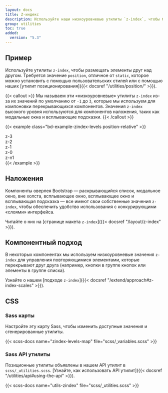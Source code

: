 ```yaml
---
layout: docs
title: Z-индекс
description: Используйте наши низкоуровневые утилиты `z-index`, чтобы быстро изменить уровень стека элемента или компонента.
group: utilities
toc: true
added:
  version: "5.3"
---
```


## Пример

Используйте утилиты `z-index`, чтобы размещать элементы друг над другом. Требуется значение `position`, отличное от `static`, которое можно установить с помощью пользовательских стилей или с помощью наших [утилит позиционирования]({{< docsref "/utilities/position/" >}}).

{{< callout >}}
Мы называем эти «низкоуровневые» утилиты `z-index` из-за их значений по умолчанию от `-1` до `3`, которые мы используем для компоновки перекрывающихся компонентов. Значения `z-index` высокого уровня используются для компонентов наложения, таких как модальные окна и всплывающие подсказки.
{{< /callout >}}

{{< example class="bd-example-zindex-levels position-relative" >}}
<div class="z-3 position-absolute p-5 rounded-3"><span>z-3</span></div>
<div class="z-2 position-absolute p-5 rounded-3"><span>z-2</span></div>
<div class="z-1 position-absolute p-5 rounded-3"><span>z-1</span></div>
<div class="z-0 position-absolute p-5 rounded-3"><span>z-0</span></div>
<div class="z-n1 position-absolute p-5 rounded-3"><span>z-n1</span></div>
{{< /example >}}

## Наложения

Компоненты оверлея Bootstrap — раскрывающийся список, модальное окно, вне холста, всплывающее окно, всплывающее окно и всплывающая подсказка — все имеют свои собственные значения `z-index`, чтобы обеспечить удобство использования с конкурирующими «слоями» интерфейса.

Читайте о них на [странице макета `z-index`]({{< docsref "/layout/z-index" >}}).

## Компонентный подход

В некоторых компонентах мы используем низкоуровневые значения `z-index` для управления повторяющимися элементами, которые перекрывают друг друга (например, кнопки в группе кнопок или элементы в группе списка).

Узнайте о нашем [подходе `z-index`]({{< docsref "/extend/approach#z-index-scales" >}}).

## CSS

### Sass карты

Настройте эту карту Sass, чтобы изменить доступные значения и сгенерированные утилиты.

{{< scss-docs name="zindex-levels-map" file="scss/_variables.scss" >}}

### Sass API утилиты

Позиционные утилиты объявлены в нашем API утилит в `scss/_utilities.scss`. [Узнайте, как использовать API утилит]({{< docsref "/utilities/api#using-the-api" >}}).

{{< scss-docs name="utils-zindex" file="scss/_utilities.scss" >}}
